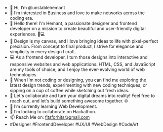 - 👋 Hi, I’m @unstablehemant
- 👀 I’m interested in Business and love to make networks across the coding era.
- 👋 Hello there! I'm Hemant, a passionate designer and frontend developer on a mission to create beautiful and user-friendly digital experiences. 🎨💻
- 🎨 Design is my canvas, and I love bringing ideas to life with pixel-perfect precision. From concept to final product, I strive for elegance and simplicity in every design I craft.
- 💻 As a frontend developer, I turn those designs into interactive and responsive websites and web applications. HTML, CSS, and JavaScript are my tools of choice, and I enjoy the ever-evolving world of web technologies.
- 🚀 When I'm not coding or designing, you can find me exploring the latest design trends, experimenting with new coding techniques, or sipping on a cup of coffee while sketching out fresh ideas.
- 🌟 Let's collaborate and turn your digital dreams into reality! Feel free to reach out, and let's build something awesome together. 🌐
- 🌱 I’m currently learning Web Development.
- 💞️ I’m looking to collaborate on Hackathon.
- 📫 Reach Me on: fitsforhits@gmail.com
- #Designer #FrontendDeveloper #UX/UI #WebDesign #CodeArt
<!---
unstablehemant/unstablehemant is a ✨ special ✨ repository because its `README.md` (this file) appears on your GitHub profile.
You can click the Preview link to take a look at your changes.
--->
